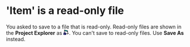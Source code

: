 
# 'Item' is a read-only file

You asked to save to a file that is read-only. Read-only files are shown in the  **Project Explorer** as
![](images/avhlp038_ZA01201576.gif). You can't save to read-only files. Use  **Save As** instead.

